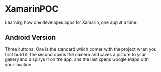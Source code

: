 # XamarinPOC

Learning how one developes apps for Xamarin, one app at a time.

## Android Version

Three buttons.  One is the standard which comes with the project when you first build it, the second opens the camera and saves a picture to your gallery and displays it on the app, and the last opens Google Maps with your location.
